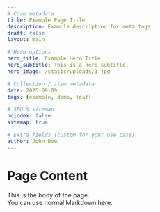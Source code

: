 ```yaml
---
# Core metadata
title: Example Page Title
description: Example description for meta tags.
draft: false
layout: main

# Hero options
hero_title: Example Hero Title
hero_subtitle: This is a hero subtitle.
hero_image: /static/uploads/1.jpg

# Collection / item metadata
date: 2025-09-09
tags: [example, demo, test]

# SEO & sitemap
noindex: false
sitemap: true

# Extra fields (custom for your use case)
author: John Doe
---
```


# Page Content

This is the body of the page.  
You can use normal Markdown here.